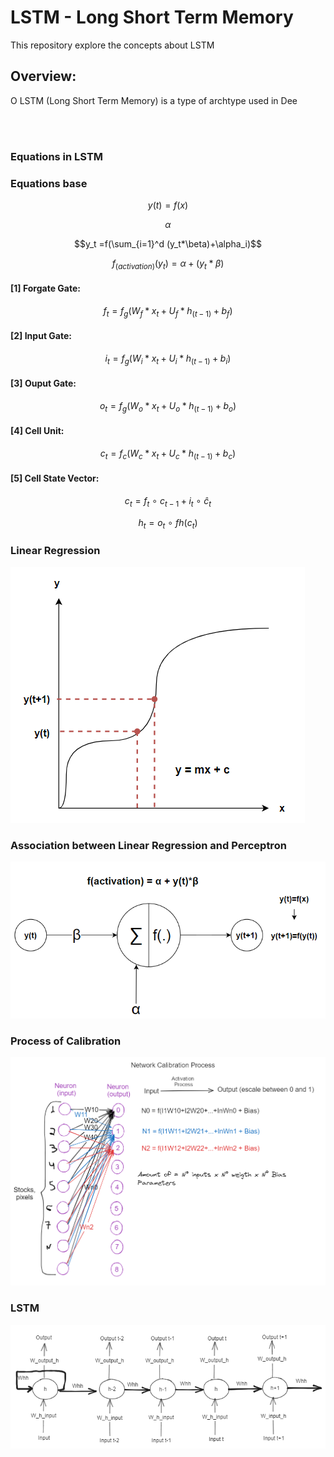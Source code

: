 # LSTM - Long Short Term Memory 

This repository explore the concepts about LSTM

## Overview:

<p align='justify'>

O LSTM (Long Short Term Memory) is a type of archtype used in Dee
</p>
<br></br>

### Equations in LSTM

### Equations base

$$y(t) = f(x)$$

$$\alpha$$

$$y_t =f(\sum_{i=1}^d (y_t*\beta)+\alpha_i)$$

$$f_{(activation)}(y_t) =\alpha+(y_t*\beta)$$

#### [1] Forgate Gate:

$$f_t=f_g(W_f*x_t+U_f*h_{(t-1)}+b_f)$$

#### [2] Input Gate:

$$i_t=f_g(W_i*x_t+U_i*h_{(t-1)}+b_i)$$

#### [3] Ouput Gate:

$$o_t=f_g(W_o*x_t+U_o*h_{(t-1)}+b_o)$$

#### [4] Cell Unit:

$$c_t=f_c(W_c*x_t+U_c*h_{(t-1)}+b_c)$$

#### [5] Cell State Vector:

$$c_t = f_t~\circ~c_{t-1}+i_t~\circ~\hat{c}_t$$

$$h_t = o_t~\circ~fh(c_t)$$

### Linear Regression
![](image-1.png)

### Association between Linear Regression and Perceptron
![Alt text](image-2.png)

### Process of Calibration
![Alt text](image-4.png)

### LSTM

![Alt text](image-3.png)